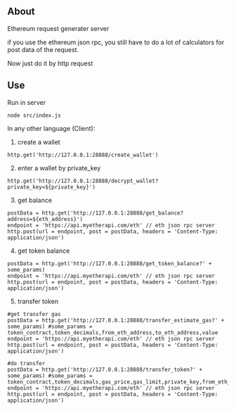 ## About
Ethereum request generater server

if you use the ethereum json rpc,
you still have to do a lot of calculators for post data of the request.

Now just do it by http request

## Use
Run in server
```
node src/index.js
```

In any other language (Client):
1. create a wallet
```
http.get('http://127.0.0.1:28888/create_wallet')
```

2. enter a wallet by private_key
```
http.get('http://127.0.0.1:28888/decrypt_wallet?private_key=${private_key}')
```

3. get balance
```
postData = http.get('http://127.0.0.1:28888/get_balance?address=${eth_address}')
endpoint = 'https://api.myetherapi.com/eth' // eth json rpc server
http.post(url = endpoint, post = postData, headers = 'Content-Type: application/json')
```

4. get token balance
```
postData = http.get('http://127.0.0.1:28888/get_token_balance?' + some_params)
endpoint = 'https://api.myetherapi.com/eth' // eth json rpc server
http.post(url = endpoint, post = postData, headers = 'Content-Type: application/json')
```

5. transfer token
```
#get transfer gas
postData = http.get('http://127.0.0.1:28888/transfer_estimate_gas?' + some_params) #some_params = token_contract,token_decimals,from_eth_address,to_eth_address,value
endpoint = 'https://api.myetherapi.com/eth' // eth json rpc server
http.post(url = endpoint, post = postData, headers = 'Content-Type: application/json')

#do transfer
postData = http.get('http://127.0.0.1:28888/transfer_token?' + some_params) #some_params = token_contract,token_decimals,gas_price,gas_limit,private_key,from_eth_address,to_eth_address,value
endpoint = 'https://api.myetherapi.com/eth' // eth json rpc server
http.post(url = endpoint, post = postData, headers = 'Content-Type: application/json')
```
